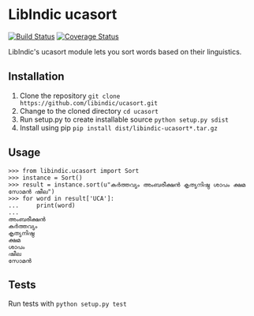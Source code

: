 # LibIndic ucasort
[![Build Status](https://travis-ci.org/libindic/ucasort.svg?branch=master)](https://travis-ci.org/libindic/ucasort)
[![Coverage Status](https://coveralls.io/repos/github/libindic/ucasort/badge.svg?branch=master)](https://coveralls.io/github/libindic/ucasort?branch=master)

LibIndic's ucasort module lets you sort words based on their linguistics.

## Installation
1. Clone the repository `git clone https://github.com/libindic/ucasort.git`
2. Change to the cloned directory `cd ucasort`
3. Run setup.py to create installable source `python setup.py sdist`
4. Install using pip `pip install dist/libindic-ucasort*.tar.gz`

## Usage
```
>>> from libindic.ucasort import Sort
>>> instance = Sort()
>>> result = instance.sort(u"കർത്തവ്യം അംബരീക്ഷൻ കൃത്യനിഷ്ഠ ശാപം ക്ഷമ സോമൻ ഷീല")
>>> for word in result['UCA']:
...     print(word)
...
അംബരീക്ഷൻ
കർത്തവ്യം
കൃത്യനിഷ്ഠ
ക്ഷമ
ശാപം
ഷീല
സോമൻ
```
## Tests
Run tests with ``python setup.py test``
